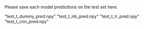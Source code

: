 Please save each model predictions on the test set here.

"test_t_dummy_pred.npy"
"test_t_nb_pred.npy"
"test_t_lr_pred.npy"
"test_t_cnn_pred.npy"